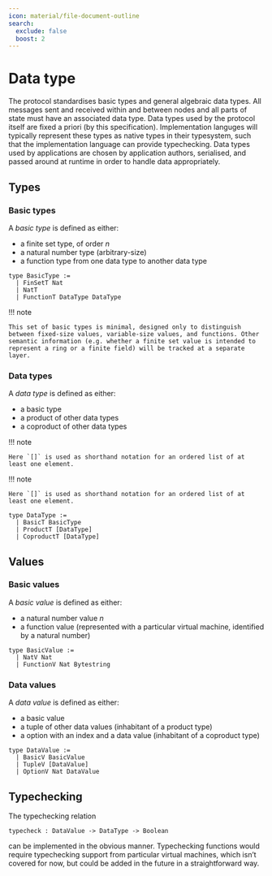 ```yaml
---
icon: material/file-document-outline
search:
  exclude: false
  boost: 2
---
```


# Data type

The protocol standardises basic types and general algebraic data types. All messages sent and received within and between nodes and all parts of state must have an associated data type. Data types used by the protocol itself are fixed a priori (by this specification). Implementation languges will typically represent these types as native types in their typesystem, such that the implementation language can provide typechecking. Data types used by applications are chosen by application authors, serialised, and passed around at runtime in order to handle data appropriately.

## Types

### Basic types

A _basic type_ is defined as either:

- a finite set type, of order $n$
- a natural number type (arbitrary-size)
- a function type from one data type to another data type

```juvix
type BasicType :=
  | FinSetT Nat
  | NatT
  | FunctionT DataType DataType
```

!!! note

    This set of basic types is minimal, designed only to distinguish between fixed-size values, variable-size values, and functions. Other semantic information (e.g. whether a finite set value is intended to represent a ring or a finite field) will be tracked at a separate layer.

### Data types

A _data type_ is defined as either:

- a basic type
- a product of other data types
- a coproduct of other data types

!!! note

    Here `[]` is used as shorthand notation for an ordered list of at least one element.

!!! note

    Here `[]` is used as shorthand notation for an ordered list of at least one element.

```juvix
type DataType :=
  | BasicT BasicType
  | ProductT [DataType]
  | CoproductT [DataType]
```

## Values

### Basic values

A _basic value_ is defined as either:

- a natural number value $n$
- a function value (represented with a particular virtual machine, identified by a natural number)

```juvix
type BasicValue :=
  | NatV Nat
  | FunctionV Nat Bytestring
```

### Data values

A _data value_ is defined as either:

- a basic value
- a tuple of other data values (inhabitant of a product type)
- a option with an index and a data value (inhabitant of a coproduct type)

```juvix
type DataValue :=
  | BasicV BasicValue
  | TupleV [DataValue]
  | OptionV Nat DataValue
```

## Typechecking

The typechecking relation

```juvix
typecheck : DataValue -> DataType -> Boolean
```

can be implemented in the obvious manner. Typechecking functions would require typechecking support from particular virtual machines, which isn’t covered for now, but could be added in the future in a straightforward way.